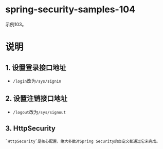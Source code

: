 # spring-security-samples-104
示例103。

# 说明
## 1. 设置登录接口地址
  - `/login`改为`/sys/signin`

## 2. 设置注销接口地址
  - `/logout`改为`/sys/signout`

## 3. HttpSecurity
	`HttpSecurity`是核心配置，绝大多数对Spring Security的自定义都通过它来完成。
